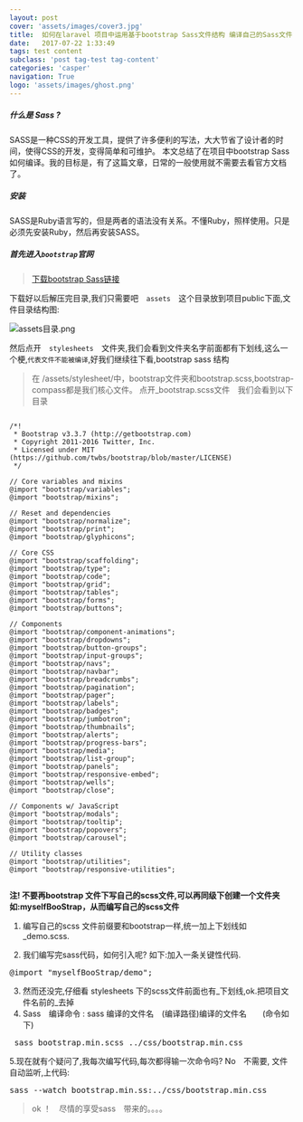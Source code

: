 ```yaml
---
layout: post
cover: 'assets/images/cover3.jpg'
title:  如何在laravel 项目中运用基于bootstrap Sass文件结构 编译自己的Sass文件
date:   2017-07-22 1:33:49
tags: test content
subclass: 'post tag-test tag-content'
categories: 'casper'
navigation: True
logo: 'assets/images/ghost.png'
---
```



##### 什么是 Sass ?

SASS是一种CSS的开发工具，提供了许多便利的写法，大大节省了设计者的时间，使得CSS的开发，变得简单和可维护。 本文总结了在项目中bootstrap Sass如何编译。我的目标是，有了这篇文章，日常的一般使用就不需要去看官方文档了。

##### 安装

SASS是Ruby语言写的，但是两者的语法没有关系。不懂Ruby，照样使用。只是必须先安装Ruby，然后再安装SASS。

##### 首先进入<code>bootstrap</code>官网


> [下载bootstrap Sass链接](http://v3.bootcss.com/getting-started/)

下载好以后解压完目录,我们只需要吧　<code>assets</code>　这个目录放到项目public下面,文件目录结构图:


![assets目录.png](http://upload-images.jianshu.io/upload_images/5982972-957bd37fa3aaf5e5.png?imageMogr2/auto-orient/strip%7CimageView2/2/w/1240)


然后点开　<code>stylesheets</code>　文件夹,我们会看到文件夹名字前面都有下划线,这么一个梗,<code>代表文件不能被编译</code>,好我们继续往下看,bootstrap sass 结构

> 在 /assets/stylesheet/中，bootstrap文件夹和bootstrap.scss,bootstrap-compass都是我们核心文件。
> 点开_bootstrap.scss文件　我们会看到以下目录

```

/*!
 * Bootstrap v3.3.7 (http://getbootstrap.com)
 * Copyright 2011-2016 Twitter, Inc.
 * Licensed under MIT (https://github.com/twbs/bootstrap/blob/master/LICENSE)
 */

// Core variables and mixins
@import "bootstrap/variables";  
@import "bootstrap/mixins";

// Reset and dependencies
@import "bootstrap/normalize";
@import "bootstrap/print";
@import "bootstrap/glyphicons";

// Core CSS
@import "bootstrap/scaffolding";
@import "bootstrap/type";
@import "bootstrap/code";
@import "bootstrap/grid";
@import "bootstrap/tables";
@import "bootstrap/forms";
@import "bootstrap/buttons";

// Components
@import "bootstrap/component-animations";
@import "bootstrap/dropdowns";
@import "bootstrap/button-groups";
@import "bootstrap/input-groups";
@import "bootstrap/navs";
@import "bootstrap/navbar";
@import "bootstrap/breadcrumbs";
@import "bootstrap/pagination";
@import "bootstrap/pager";
@import "bootstrap/labels";
@import "bootstrap/badges";
@import "bootstrap/jumbotron";
@import "bootstrap/thumbnails";
@import "bootstrap/alerts";
@import "bootstrap/progress-bars";
@import "bootstrap/media";
@import "bootstrap/list-group";
@import "bootstrap/panels";
@import "bootstrap/responsive-embed";
@import "bootstrap/wells";
@import "bootstrap/close";

// Components w/ JavaScript
@import "bootstrap/modals";
@import "bootstrap/tooltip";
@import "bootstrap/popovers";
@import "bootstrap/carousel";

// Utility classes
@import "bootstrap/utilities";
@import "bootstrap/responsive-utilities";


```


**注! 不要再bootstrap 文件下写自己的scss文件,可以再同级下创建一个文件夹如:myselfBooStrap，从而编写自己的scss文件**

  1. 编写自己的scss 文件前缀要和bootstrap一样,统一加上下划线如　_demo.scss.

  2. 我们编写完sass代码，如何引入呢? 如下:加入一条关键性代码.
 <pre>@import "myselfBooStrap/demo";</pre>
  3. 然而还没完,仔细看 stylesheets 下的scss文件前面也有_下划线,ok.把项目文件名前的_去掉
  4.  Sass　编译命令 : sass 编译的文件名　(编译路径)编译的文件名　　(命令如下)
 <pre> sass bootstrap.min.scss ../css/bootstrap.min.css </pre>
 5.现在就有个疑问了,我每次编写代码,每次都得输一次命令吗? No　不需要, 文件自动监听,上代码:

  <pre>sass --watch bootstrap.min.ss:../css/bootstrap.min.css</pre>

  > ok ！　尽情的享受sass　带来的。。。。　
